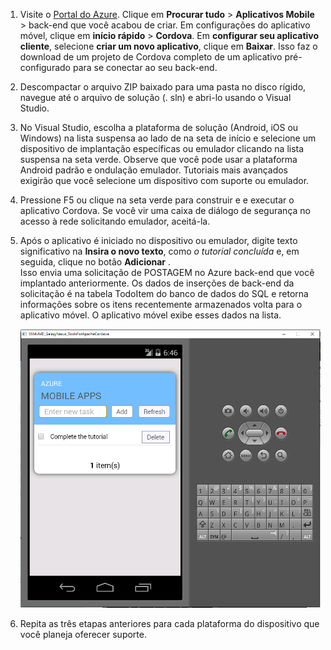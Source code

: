 
1. Visite o [Portal do Azure]. Clique em **Procurar tudo** > **Aplicativos Mobile** > back-end que você acabou de criar. Em configurações do aplicativo móvel, clique em **início rápido** > **Cordova**. Em **configurar seu aplicativo cliente**, selecione **criar um novo aplicativo**, clique em **Baixar**. Isso faz o download de um projeto de Cordova completo de um aplicativo pré-configurado para se conectar ao seu back-end.

2. Descompactar o arquivo ZIP baixado para uma pasta no disco rígido, navegue até o arquivo de solução (. sln) e abri-lo usando o Visual Studio.

5. No Visual Studio, escolha a plataforma de solução (Android, iOS ou Windows) na lista suspensa ao lado de na seta de início e selecione um dispositivo de implantação específicas ou emulador clicando na lista suspensa na seta verde. Observe que você pode usar a plataforma Android padrão e ondulação emulador. Tutoriais mais avançados exigirão que você selecione um dispositivo com suporte ou emulador. 

6. Pressione F5 ou clique na seta verde para construir e e executar o aplicativo Cordova. Se você vir uma caixa de diálogo de segurança no acesso à rede solicitando emulador, aceitá-la.   

7. Após o aplicativo é iniciado no dispositivo ou emulador, digite texto significativo na **Insira o novo texto**, como _o tutorial concluída_ e, em seguida, clique no botão **Adicionar** .  
Isso envia uma solicitação de POSTAGEM no Azure back-end que você implantado anteriormente. Os dados de inserções de back-end da solicitação é na tabela TodoItem do banco de dados do SQL e retorna informações sobre os itens recentemente armazenados volta para o aplicativo móvel. O aplicativo móvel exibe esses dados na lista.

    ![](./media/app-service-mobile-cordova-quickstart/quickstart-startup.png)
    
8. Repita as três etapas anteriores para cada plataforma do dispositivo que você planeja oferecer suporte.

[Portal do Azure]: https://portal.azure.com/
